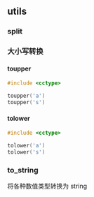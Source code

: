 ## utils

### split

### 大小写转换

#### toupper

```cpp
#include <cctype>

toupper('a')
toupper('s')
```

#### tolower

```cpp
#include <cctype>

tolower('a')
tolower('s')
```

### to_string

将各种数值类型转换为 string
